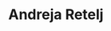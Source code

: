 ---
SICRIS: 15295
draft: false
fixName: andreja_retelj
location: R3.40 - Finančno računovodska služba
mailInfo: andreja.retelj@fri.uni-lj.si
officeHours: null
profName: Andreja Retelj, MSc
profTitle: Financial and Accounting Department
telephoneInfo: null
title: Andreja Retelj
---